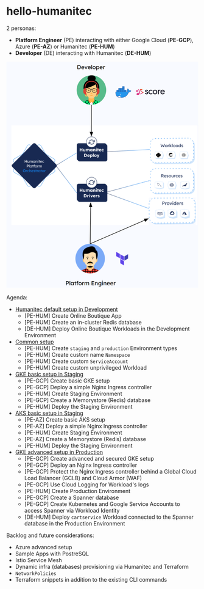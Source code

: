 # hello-humanitec

2 personas:
- **Platform Engineer** (PE) interacting with either Google Cloud (**PE-GCP**), Azure (**PE-AZ**) or Humanitec (**PE-HUM**)
- **Developer** (DE) interacting with Humanitec (**DE-HUM**)

![personas](/images/personas.png)

Agenda:
- [Humanitec default setup in Development](./docs/humanitec-default.md)
  - [PE-HUM] Create Online Boutique App
  - [PE-HUM] Create an in-cluster Redis database
  - [DE-HUM] Deploy Online Boutique Workloads in the Development Environment
- [Common setup](./docs/common.md)
  - [PE-HUM] Create `staging` and `production` Environment types
  - [PE-HUM] Create custom name `Namespace`
  - [PE-HUM] Create custom `ServiceAccount`
  - [PE-HUM] Create custom unprivileged Workload
- [GKE basic setup in Staging](./docs/gke-basic.md)
  - [PE-GCP] Create basic GKE setup
  - [PE-GCP] Deploy a simple Nginx Ingress controller
  - [PE-HUM] Create Staging Environment
  - [PE-GCP] Create a Memorystore (Redis) database
  - [PE-HUM] Deploy the Staging Environment
- [AKS basic setup in Staging](./docs/aks-basic.md)
  - [PE-AZ] Create basic AKS setup
  - [PE-AZ] Deploy a simple Nginx Ingress controller
  - [PE-HUM] Create Staging Environment
  - [PE-AZ] Create a Memorystore (Redis) database
  - [PE-HUM] Deploy the Staging Environment
- [GKE advanced setup in Production](./docs/gke-advanced.md)
  - [PE-GCP] Create advanced and secured GKE setup
  - [PE-GCP] Deploy an Nginx Ingress controller
  - [PE-GCP] Protect the Nginx Ingress controller behind a Global Cloud Load Balancer (GCLB) and Cloud Armor (WAF)
  - [PE-GCP] Use Cloud Logging for Workload's logs
  - [PE-HUM] Create Production Environment
  - [PE-GCP] Create a Spanner database
  - [PE-GCP] Create Kubernetes and Google Service Accounts to access Spanner via Workload Identity
  - [DE-HUM] Deploy `cartservice` Workload connected to the Spanner database in the Production Environment


Backlog and future considerations:
- Azure advanced setup
- Sample Apps with PostreSQL
- Istio Service Mesh
- Dynamic infra (databases) provisioning via Humanitec and Terraform
- `NetworkPolicies`
- Terraform snippets in addition to the existing CLI commands
